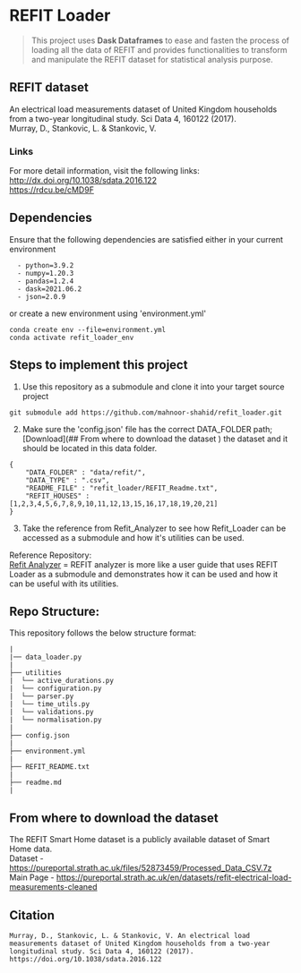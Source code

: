 # REFIT Loader
> This project uses **Dask Dataframes** to ease and fasten the process of loading all the data of REFIT and provides functionalities to transform and manipulate the REFIT dataset for statistical analysis purpose.


## REFIT dataset
An electrical load measurements dataset of United Kingdom households from a two-year longitudinal study. Sci Data 4, 160122 (2017). <br />
Murray, D., Stankovic, L. & Stankovic, V.  <br />

### Links
For more detail information, visit the following links: <br />
http://dx.doi.org/10.1038/sdata.2016.122 <br />
https://rdcu.be/cMD9F <br />



## Dependencies
Ensure that the following dependencies are satisfied either in your current environment 
```
  - python=3.9.2
  - numpy=1.20.3
  - pandas=1.2.4
  - dask=2021.06.2
  - json=2.0.9
```
or create a new environment using 'environment.yml'
```
conda create env --file=environment.yml
conda activate refit_loader_env
```


## Steps to implement this project
1) Use this repository as a submodule and clone it into your target source project
```
git submodule add https://github.com/mahnoor-shahid/refit_loader.git
```

2) Make sure the 'config.json' file has the correct DATA_FOLDER path; [Download](## From where to download the dataset ) the dataset and it should be located in this data folder.
```
{ 
    "DATA_FOLDER" : "data/refit/",
    "DATA_TYPE" : ".csv",
    "README_FILE" : "refit_loader/REFIT_Readme.txt",
    "REFIT_HOUSES" : [1,2,3,4,5,6,7,8,9,10,11,12,13,15,16,17,18,19,20,21]
}
```

3) Take the reference from Refit_Analyzer to see how Refit_Loader can be accessed as a submodule and how it's utilities can be used.

Reference Repository: <br />
[Refit Analyzer](https://github.com/mahnoor-shahid/refit_analyzer) = REFIT analyzer is more like a user guide that uses REFIT Loader as a submodule and demonstrates how it can be used and how it can be useful with its utilities.


## Repo Structure:
This repository follows the below structure format:
```
|
|── data_loader.py
|
├── utilities
|  └── active_durations.py
|  └── configuration.py
|  └── parser.py
|  └── time_utils.py
|  └── validations.py
|  └── normalisation.py
|
├── config.json
|
├── environment.yml
|
├── REFIT_README.txt
|
├── readme.md
|
```

## From where to download the dataset 
The REFIT Smart Home dataset is a publicly available dataset of Smart Home data. <br />
Dataset - https://pureportal.strath.ac.uk/files/52873459/Processed_Data_CSV.7z <br />
Main Page - https://pureportal.strath.ac.uk/en/datasets/refit-electrical-load-measurements-cleaned


## Citation
```
Murray, D., Stankovic, L. & Stankovic, V. An electrical load measurements dataset of United Kingdom households from a two-year longitudinal study. Sci Data 4, 160122 (2017). https://doi.org/10.1038/sdata.2016.122
```

